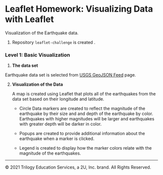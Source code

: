 # Leaflet Homework: Visualizing Data with Leaflet

Visualization of the Earthquake data.


1. Repository `leaflet-challenge` is created . 

### Level 1: Basic Visualization


1. **The data set**


Earthquake data set is selected from [USGS GeoJSON Feed](http://earthquake.usgs.gov/earthquakes/feed/v1.0/geojson.php) page.

   
2. **Visualization of the Data**

   A map is created using Leaflet that plots all of the earthquakes from the data set based on their longitude and latitude.

   * Circle Data markers are created to reflect the magnitude of the earthquake by their size and and depth of the earthquake by color. Earthquakes with higher magnitudes will be larger and earthquakes with greater depth will be darker in color.

   * Popups are created to provide additional information about the earthquake when a marker is clicked.

   * Legend is created to display how the marker colors relate with the magnitude of the earthquakes.

   

___
© 2021  Trilogy Education Services, a 2U, Inc. brand. All Rights Reserved.	
